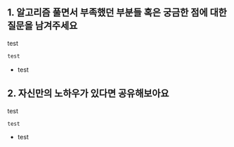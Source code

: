 ## 1. 알고리즘 풀면서 부족했던 부분들 혹은 궁금한 점에 대한 질문을 남겨주세요

test

```java
test
```

- test

## 2. 자신만의 노하우가 있다면 공유해보아요

test

```java
test
```

- test
